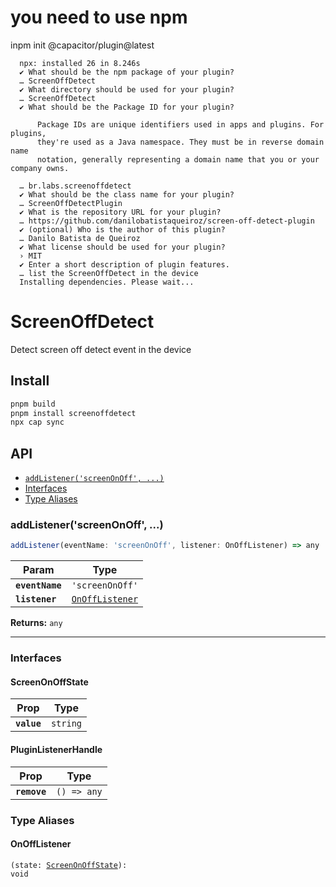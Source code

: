 # you need to use npm
inpm init @capacitor/plugin@latest

```
  npx: installed 26 in 8.246s
  ✔ What should be the npm package of your plugin?
  … ScreenOffDetect
  ✔ What directory should be used for your plugin?
  … ScreenOffDetect
  ✔ What should be the Package ID for your plugin?

      Package IDs are unique identifiers used in apps and plugins. For plugins,
      they're used as a Java namespace. They must be in reverse domain name
      notation, generally representing a domain name that you or your company owns.

  … br.labs.screenoffdetect
  ✔ What should be the class name for your plugin?
  … ScreenOffDetectPlugin
  ✔ What is the repository URL for your plugin?
  … https://github.com/danilobatistaqueiroz/screen-off-detect-plugin
  ✔ (optional) Who is the author of this plugin?
  … Danilo Batista de Queiroz
  ✔ What license should be used for your plugin?
  › MIT
  ✔ Enter a short description of plugin features.
  … list the ScreenOffDetect in the device
  Installing dependencies. Please wait...
```


# ScreenOffDetect

Detect screen off detect event in the device

## Install

```bash
pnpm build
pnpm install screenoffdetect
npx cap sync
```

## API

<docgen-index>

* [`addListener('screenOnOff', ...)`](#addlistenerscreenonoff)
* [Interfaces](#interfaces)
* [Type Aliases](#type-aliases)

</docgen-index>

<docgen-api>
<!--Update the source file JSDoc comments and rerun docgen to update the docs below-->

### addListener('screenOnOff', ...)

```typescript
addListener(eventName: 'screenOnOff', listener: OnOffListener) => any
```

| Param           | Type                                                    |
| --------------- | ------------------------------------------------------- |
| **`eventName`** | <code>'screenOnOff'</code>                              |
| **`listener`**  | <code><a href="#onofflistener">OnOffListener</a></code> |

**Returns:** <code>any</code>

--------------------


### Interfaces


#### ScreenOnOffState

| Prop        | Type                |
| ----------- | ------------------- |
| **`value`** | <code>string</code> |


#### PluginListenerHandle

| Prop         | Type                      |
| ------------ | ------------------------- |
| **`remove`** | <code>() =&gt; any</code> |


### Type Aliases


#### OnOffListener

<code>(state: <a href="#screenonoffstate">ScreenOnOffState</a>): void</code>

</docgen-api>
